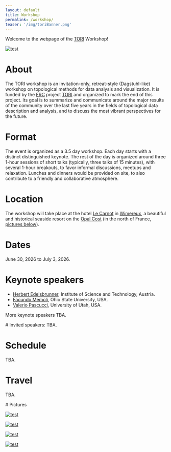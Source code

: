 ```yaml
---
layout: default
title: Workshop
permalink: /workshop/
teaser: '/img/toriBanner.png'
---
```


Welcome to the webpage of the [TORI](https://erc-tori.github.io/) Workshop!

[![test](https://upload.wikimedia.org/wikipedia/commons/thumb/6/6c/Wimereux_estuaire.jpg/800px-Wimereux_estuaire.jpg?20140310224706)](https://upload.wikimedia.org/wikipedia/commons/thumb/6/6c/Wimereux_estuaire.jpg/800px-Wimereux_estuaire.jpg?20140310224706)

# About
The TORI workshop is an invitation-only, retreat-style (Dagstuhl-like) workshop on topological methods for data analysis and visualization. It is funded by the [ERC](https://erc.europa.eu/) project [TORI](https://erc-tori.github.io/) and organized to mark the end of this project. Its goal is to summarize and communicate around the major results of the community over the last five years in the fields of topological data description and analysis, and to discuss the most vibrant perspectives for the future.

# Format
The event is organized as a 3.5 day workshop. Each day starts with a distinct distinguished keynote.
The rest of the day is organized around three 1-hour sessions of short talks (typically, three talks of 15 minutes), with several 1-hour breakouts, to favor informal discussions, meetups and relaxation.
Lunches and dinners would be provided on site, to also contribute to a friendly and collaborative atmosphere.

# Location

The workshop will take place 
at the hotel [Le Carnot](https://www.lecarnotwimereux.com/en/)
in [Wimereux](https://en.wikipedia.org/wiki/Wimereux), a beautiful and historical seaside resort 
on the [Opal Cost](https://en.wikipedia.org/wiki/C%C3%B4te_d%27Opale)
(in the north of France, <a href='../workshop/index.html#pictures'>pictures below</a>).

# Dates
June 30, 2026 to July 3, 2026.

# Keynote speakers
- [Herbert Edelsbrunner](https://pub.ista.ac.at/~edels/),  Institute of Science and Technology, Austria. 
- [Facundo Memoli](https://facundo-memoli.org/), Ohio State University, USA.
- [Valerio Pascucci](https://www.sci.utah.edu/people/pascucci), University of Utah, USA.

More keynote speakers TBA.

<a name="invited">
# Invited speakers:
TBA.

# Schedule 
TBA.

# Travel
TBA.

<a name="pictures">
# Pictures


[![test](https://upload.wikimedia.org/wikipedia/commons/thumb/a/a2/Cap_Blanc-Nez.jpg/800px-Cap_Blanc-Nez.jpg?20190602152204)](https://upload.wikimedia.org/wikipedia/commons/thumb/a/a2/Cap_Blanc-Nez.jpg/800px-Cap_Blanc-Nez.jpg?20190602152204)

[![test](https://upload.wikimedia.org/wikipedia/commons/thumb/f/fe/FranceGrisNez2Dover.jpg/800px-FranceGrisNez2Dover.jpg?20171021091959)](https://upload.wikimedia.org/wikipedia/commons/thumb/f/fe/FranceGrisNez2Dover.jpg/800px-FranceGrisNez2Dover.jpg?20171021091959)

[![test](https://upload.wikimedia.org/wikipedia/commons/thumb/2/29/LL_49_-_WIMEREUX_-_La_Rue_Carnot.JPG/800px-LL_49_-_WIMEREUX_-_La_Rue_Carnot.JPG?20121203063917)](https://upload.wikimedia.org/wikipedia/commons/thumb/2/29/LL_49_-_WIMEREUX_-_La_Rue_Carnot.JPG/800px-LL_49_-_WIMEREUX_-_La_Rue_Carnot.JPG?20121203063917)

[![test](https://upload.wikimedia.org/wikipedia/commons/thumb/d/db/0_Digue_Promenade_Michel_Hamiot_-_Wimereux.JPG/800px-0_Digue_Promenade_Michel_Hamiot_-_Wimereux.JPG?20140327131419)](https://upload.wikimedia.org/wikipedia/commons/thumb/d/db/0_Digue_Promenade_Michel_Hamiot_-_Wimereux.JPG/800px-0_Digue_Promenade_Michel_Hamiot_-_Wimereux.JPG?20140327131419)


